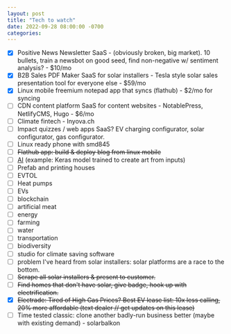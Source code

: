 ```yaml
---
layout: post
title: "Tech to watch"
date: 2022-09-28 08:00:00 -0700
categories:
---
```


- [x] Positive News Newsletter SaaS - (obviously broken, big market). 10 bullets, train a newsbot on good seed, find non-negative w/ sentiment analysis? - $10/mo
- [x] B2B Sales PDF Maker SaaS for solar installers - Tesla style solar sales presentation tool for everyone else - $59/mo
- [x] Linux mobile freemium notepad app that syncs (flathub) - $2/mo for syncing
- [ ] CDN content platform SaaS for content websites - NotablePress, NetlifyCMS, Hugo - $6/mo
- [ ] Climate fintech - Inyova.ch
- [ ] Impact quizzes / web apps SaaS? EV charging configurator, solar configurator, gas configurator.
- [ ] Linux ready phone with smd845
- [ ] ~~Flathub app: build & deploy blog from linux mobile~~
- [ ] [AI](https://keras.io/examples/vision/3D_image_classification/) (example: Keras model trained to create art from inputs)
- [ ] Prefab and printing houses
- [ ] EVTOL
- [ ] Heat pumps
- [ ] EVs
- [ ] blockchain
- [ ] artificial meat
- [ ] energy
- [ ] farming
- [ ] water
- [ ] transportation
- [ ] biodiversity
- [ ] studio for climate saving software
- [ ] problem I've heard from solar installers: solar platforms are a race to the bottom.
- [ ] ~~Scrape all solar installers & present to customer.~~
- [ ] ~~Find homes that don't have solar, give badge, hook up with electrification.~~
- [x] ~~Electrade: Tired of High Gas Prices? Best EV lease list: 10x less calling, 20% more affordable (text dealer // get updates on this lease)~~
- [ ] Time tested classic: clone another badly-run business better (maybe with existing demand) - solarbalkon
